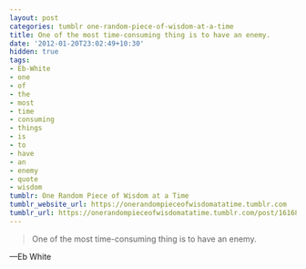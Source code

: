 ```yaml
---
layout: post
categories: tumblr one-random-piece-of-wisdom-at-a-time
title: One of the most time-consuming thing is to have an enemy.
date: '2012-01-20T23:02:49+10:30'
hidden: true
tags:
- Eb-White
- one
- of
- the
- most
- time
- consuming
- things
- is
- to
- have
- an
- enemy
- quote
- wisdom
tumblr: One Random Piece of Wisdom at a Time
tumblr_website_url: https://onerandompieceofwisdomatatime.tumblr.com
tumblr_url: https://onerandompieceofwisdomatatime.tumblr.com/post/16168034125/one-of-the-most-time-consuming-thing-is-to-have-an
---
```

> One of the most time-consuming thing is to have an enemy.

—Eb White
